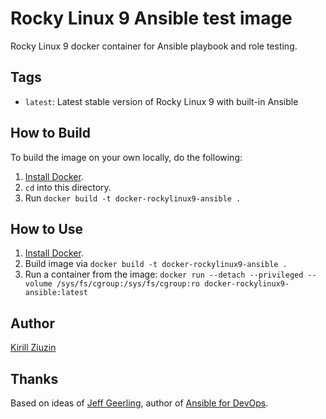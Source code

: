 # Rocky Linux 9 Ansible test image
Rocky Linux 9 docker container for Ansible playbook and role testing.

## Tags

  - `latest`: Latest stable version of Rocky Linux 9 with built-in Ansible

## How to Build

To build the image on your own locally, do the following:

  1. [Install Docker](https://docs.docker.com/engine/installation/).
  2. `cd` into this directory.
  3. Run `docker build -t docker-rockylinux9-ansible .`


## How to Use

  1. [Install Docker](https://docs.docker.com/engine/installation/).
  2. Build image via `docker build -t docker-rockylinux9-ansible .`
  3. Run a container from the image: `docker run --detach --privileged --volume /sys/fs/cgroup:/sys/fs/cgroup:ro docker-rockylinux9-ansible:latest`

## Author

[Kirill Ziuzin](https://kirill-zak.ru/)

## Thanks

Based on ideas of [Jeff Geerling](https://www.jeffgeerling.com/), author of [Ansible for DevOps](https://www.ansiblefordevops.com/).